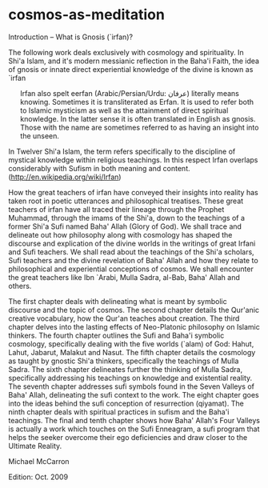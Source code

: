 # cosmos-as-meditation



 Introduction – What is Gnosis (`irfan)?
 
The following work deals exclusively with cosmology and spirituality. In Shi'a Islam, and it's modern messianic reflection in the Baha'i Faith, the idea of gnosis or innate direct experiential knowledge of the divine is known as `irfan

<ul>
Irfan also spelt eerfan (Arabic/Persian/Urdu: عرفان) literally means knowing. Sometimes it is transliterated as Erfan. It is used to refer both to Islamic mysticism as well as the attainment of direct spiritual knowledge. In the latter sense it is often translated in English as gnosis. Those with the name are sometimes referred to as having an insight into the unseen.
</ul>

In Twelver Shi'a Islam, the term refers specifically to the discipline of mystical knowledge within religious teachings. In this respect Irfan overlaps considerably with Sufism in both meaning and content. (http://en.wikipedia.org/wiki/Irfan)


How the great teachers of irfan have conveyed their insights into reality has taken root in poetic utterances and philosophical treatises. These great teachers of irfan have all traced their lineage through the Prophet Muhammad, through the imams of the Shi'a, down to the teachings of a former Shi'a Sufi named Baha' Allah (Glory of God). We shall trace and delineate out how philosophy along with cosmology has shaped the discourse and explication of the divine worlds in the writings of great Irfani and Sufi teachers. We shall read about the teachings of the Shi'a scholars, Sufi teachers and the divine revelation of Baha' Allah and how they relate to philosophical and experiential conceptions of cosmos. We shall encounter the great teachers like Ibn `Arabi, Mulla Sadra, al-Bab, Baha' Allah and others.


The first chapter deals with delineating what is meant by symbolic discourse and the topic of cosmos. The second chapter details the Qur'anic creative vocabulary, how the Qur'an teaches about creation. The third chapter delves into the lasting effects of Neo-Platonic philosophy on Islamic thinkers. The fourth chapter outlines the Sufi and Baha'i symbolic cosmology, specifically dealing with the five worlds (`alam) of God: Hahut, Lahut, Jabarut, Malakut and Nasut. The fifth chapter details the cosmology as taught by gnostic Shi'a thinkers, specifically the teachings of Mulla Sadra. The sixth chapter delineates further the thinking of Mulla Sadra, specifically addressing his teachings on knowledge and existential reality. The seventh chapter addresses sufi symbols found in the Seven Valleys of Baha' Allah, delineating the sufi context to the work. The eight chapter goes into the ideas behind the sufi conception of resurrection (qiyamat). The ninth chapter deals with spiritual practices in sufism and the Baha'i teachings. The final and tenth chapter shows how Baha' Allah's Four Valleys is actually a work which touches on the Sufi Enneagram, a sufi program that helps the seeker overcome their ego deficiencies and draw closer to the Ultimate Reality.



Michael McCarron


Edition: Oct. 2009






